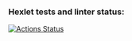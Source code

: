 ### Hexlet tests and linter status:
[![Actions Status](https://github.com/is0ly/python-project-lvl1/workflows/hexlet-check/badge.svg)](https://github.com/is0ly/python-project-lvl1/actions)